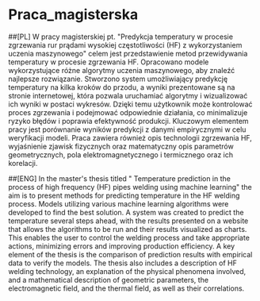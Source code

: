 # Praca_magisterska

##[PL]
W pracy magisterskiej pt. "Predykcja temperatury w procesie zgrzewania rur prądami wysokiej częstotliwości (HF) z wykorzystaniem uczenia maszynowego" celem jest przedstawienie metod przewidywania temperatury w procesie zgrzewania HF. Opracowano modele wykorzystujące różne algorytmy uczenia maszynowego, aby znaleźć najlepsze rozwiązanie. 
Stworzono system umożliwiający predykcję temperatury na kilka kroków do przodu, a wyniki prezentowane są na stronie internetowej, która pozwala uruchamiać algorytmy i wizualizować ich wyniki w postaci wykresów. Dzięki temu użytkownik może kontrolować proces zgrzewania i podejmować odpowiednie działania, co minimalizuje ryzyko błędów i poprawia efektywność produkcji. 
Kluczowym elementem pracy jest porównanie wyników predykcji z danymi empirycznymi w celu weryfikacji modeli. Praca zawiera również opis technologii zgrzewania HF, wyjaśnienie zjawisk fizycznych oraz matematyczny opis parametrów geometrycznych, pola elektromagnetycznego i termicznego oraz ich korelacji.

##[ENG]
In the master's thesis titled " Temperature prediction in the process of high frequency (HF) pipes welding using machine learning" the aim is to present methods for predicting temperature in the HF welding process. Models utilizing various machine learning algorithms were developed to find the best solution.
A system was created to predict the temperature several steps ahead, with the results presented on a website that allows the algorithms to be run and their results visualized as charts. This enables the user to control the welding process and take appropriate actions, minimizing errors and improving production efficiency.
A key element of the thesis is the comparison of prediction results with empirical data to verify the models. The thesis also includes a description of HF welding technology, an explanation of the physical phenomena involved, and a mathematical description of geometric parameters, the electromagnetic field, and the thermal field, as well as their correlations.
